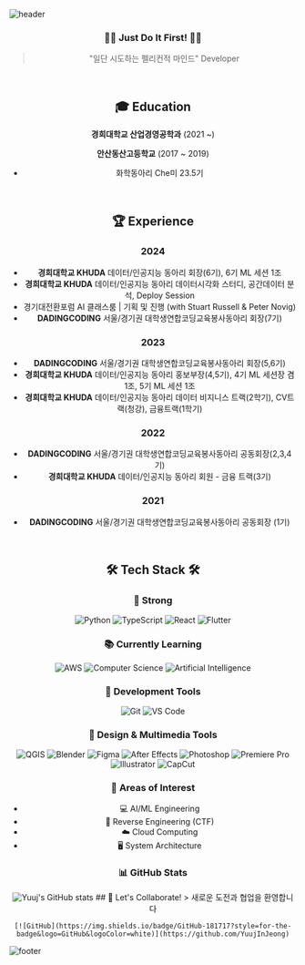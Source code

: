 ![header](https://capsule-render.vercel.app/api?type=waving&color=timeGradient&height=200&section=header&text=YujinJeong&fontSize=50&animation=fadeIn&desc=Pelican%20Mindset%20Developer%20🦈&descAlignY=70)

<div align="center">
  
  ### 🏃‍♀️ Just Do It First! 🏃‍♀️
  > "일단 시도하는 펠리컨적 마인드" Developer
  
  <br>
  
  ## 🎓 Education
  
  **경희대학교 산업경영공학과** (2021 ~)
  
  **안산동산고등학교** (2017 ~ 2019)
  - 화학동아리 Che미 23.5기
  
  <br>
  
  ## 🏆 Experience
  
  ### 2024
  - **경희대학교 KHUDA** 데이터/인공지능 동아리 회장(6기), 6기 ML 세션 1조
  - **경희대학교 KHUDA** 데이터/인공지능 동아리 데이터시각화 스터디, 공간데이터 분석, Deploy Session
  - 경기대전환포럼 AI 클래스룸 | 기획 및 진행 (with Stuart Russell & Peter Novig)
  - **DADINGCODING** 서울/경기권 대학생연합코딩교육봉사동아리 회장(7기)
    

  
  ### 2023
  - **DADINGCODING** 서울/경기권 대학생연합코딩교육봉사동아리 회장(5,6기)
  - **경희대학교 KHUDA** 데이터/인공지능 동아리 홍보부장(4,5기), 4기 ML 세션장 겸 1조, 5기 ML 세션 1조
  - **경희대학교 KHUDA** 데이터/인공지능 동아리 데이터 비지니스 트랙(2학기), CV트랙(청강), 금융트랙(1학기)
  
  
  ### 2022
  - **DADINGCODING** 서울/경기권 대학생연합코딩교육봉사동아리 공동회장(2,3,4기)
  - **경희대학교 KHUDA** 데이터/인공지능 동아리 회원 - 금융 트랙(3기)


  ### 2021
  - **DADINGCODING** 서울/경기권 대학생연합코딩교육봉사동아리 공동회장 (1기)
  
  <br>
  
  ## 🛠 Tech Stack 🛠
  
  ### 💪 Strong
  ![Python](https://img.shields.io/badge/Python-3776AB?style=flat-square&logo=Python&logoColor=white)
  ![TypeScript](https://img.shields.io/badge/TypeScript-3178C6?style=flat-square&logo=typescript&logoColor=white)
  ![React](https://img.shields.io/badge/React-61DAFB?style=flat-square&logo=React&logoColor=black)
  ![Flutter](https://img.shields.io/badge/Flutter-02569B?style=flat-square&logo=flutter&logoColor=white)
  
  ### 📚 Currently Learning
  ![AWS](https://img.shields.io/badge/AWS-232F3E?style=flat-square&logo=amazon-aws&logoColor=white)
  ![Computer Science](https://img.shields.io/badge/Computer%20Science-FF6B6B?style=flat-square&logo=canonical&logoColor=white)
  ![Artificial Intelligence](https://img.shields.io/badge/Artificial%20Intelligence-00B2FF?style=flat-square&logo=ai&logoColor=white)
  
  ### 🔨 Development Tools
  ![Git](https://img.shields.io/badge/Git-F05032?style=flat-square&logo=git&logoColor=white)
  ![VS Code](https://img.shields.io/badge/VS%20Code-007ACC?style=flat-square&logo=visual-studio-code&logoColor=white)
  
  ### 🎨 Design & Multimedia Tools
  ![QGIS](https://img.shields.io/badge/QGIS-589632?style=flat-square&logo=qgis&logoColor=white)
  ![Blender](https://img.shields.io/badge/Blender-F5792A?style=flat-square&logo=blender&logoColor=white)
  ![Figma](https://img.shields.io/badge/Figma-F24E1E?style=flat-square&logo=figma&logoColor=white)
  ![After Effects](https://img.shields.io/badge/After%20Effects-9999FF?style=flat-square&logo=adobe-after-effects&logoColor=white)
  ![Photoshop](https://img.shields.io/badge/Photoshop-31A8FF?style=flat-square&logo=adobe-photoshop&logoColor=white)
  ![Premiere Pro](https://img.shields.io/badge/Premiere%20Pro-9999FF?style=flat-square&logo=adobe-premiere-pro&logoColor=white)
  ![Illustrator](https://img.shields.io/badge/Illustrator-FF9A00?style=flat-square&logo=adobe-illustrator&logoColor=white)
  ![CapCut](https://img.shields.io/badge/CapCut-000000?style=flat-square&logo=capcut&logoColor=white)
  
  ### 👀 Areas of Interest
  - 💻 AI/ML Engineering
  - 🔐 Reverse Engineering (CTF)
  - ☁️ Cloud Computing
  - 🖥️ System Architecture
  
  ### 📊 GitHub Stats
  ![Yuuj's GitHub stats](https://github-readme-stats.vercel.app/api?username=YuujInJeong&show_icons=true&theme=radical)
  <btr>
    ## 🤝 Let's Collaborate!
    > 새로운 도전과 협업을 환영합니다
    
    [![GitHub](https://img.shields.io/badge/GitHub-181717?style=for-the-badge&logo=GitHub&logoColor=white)](https://github.com/YuujInJeong)
    
</div>

![footer](https://capsule-render.vercel.app/api?type=waving&color=timeGradient&height=100&section=footer)
